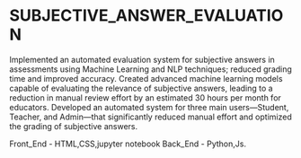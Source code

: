 # SUBJECTIVE_ANSWER_EVALUATION
 Implemented an automated evaluation system for subjective answers in assessments using Machine Learning and NLP
 techniques; reduced grading time and improved accuracy.
 Created advanced machine learning models capable of evaluating the relevance of subjective answers, leading to a reduction
 in manual review effort by an estimated 30 hours per month for educators.
 Developed an automated system for three main users—Student, Teacher, and Admin—that significantly reduced manual
 effort and optimized the grading of subjective answers.

Front_End - HTML,CSS,jupyter notebook
Back_End - Python,Js.
